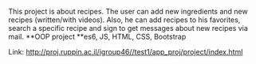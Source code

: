 This project is about recipes. The user can add new ingredients and new recipes (written/with videos). Also, he can add recipes to his favorites, search a specific recipe and sign to get messages about new recipes via mail.
**OOP project **es6, JS, HTML, CSS, Bootstrap

Link: http://proj.ruppin.ac.il/igroup46//test1/app_proj/project/index.html
